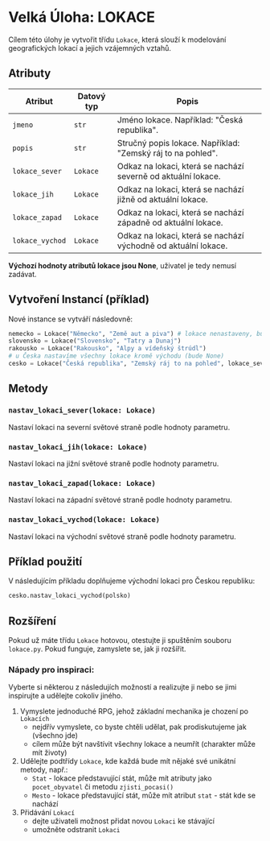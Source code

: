 # Velká Úloha: LOKACE

Cílem této úlohy je vytvořit třídu `Lokace`, která slouží k modelování geografických lokací a jejich vzájemných vztahů.

## Atributy

| Atribut          | Datový typ | Popis                                                                                         |
|------------------|------------|-----------------------------------------------------------------------------------------------|
| `jmeno`          | `str`      | Jméno lokace. Například: "Česká republika".                                                    |
| `popis`          | `str`      | Stručný popis lokace. Například: "Zemský ráj to na pohled".                                    |
| `lokace_sever`   | `Lokace`   | Odkaz na lokaci, která se nachází severně od aktuální lokace.                                 |
| `lokace_jih`     | `Lokace`   | Odkaz na lokaci, která se nachází jižně od aktuální lokace.                                   |
| `lokace_zapad`   | `Lokace`   | Odkaz na lokaci, která se nachází západně od aktuální lokace.                                 |
| `lokace_vychod`  | `Lokace`   | Odkaz na lokaci, která se nachází východně od aktuální lokace.                                |

**Výchozí hodnoty atributů lokace jsou None**, uživatel je tedy nemusí zadávat.

## Vytvoření Instancí (příklad)

Nové instance se vytváří následovně:

```python
nemecko = Lokace("Německo", "Země aut a piva") # lokace nenastaveny, budou None
slovensko = Lokace("Slovensko", "Tatry a Dunaj")
rakousko = Lokace("Rakousko", "Alpy a vídeňský štrúdl")
# u Česka nastavíme všechny lokace kromě východu (bude None)
cesko = Lokace("Česká republika", "Zemský ráj to na pohled", lokace_sever=nemecko, lokace_jih=slovensko, lokace_zapad=rakousko)
```

## Metody

### `nastav_lokaci_sever(lokace: Lokace)`

Nastaví lokaci na severní světové straně podle hodnoty parametru.

### `nastav_lokaci_jih(lokace: Lokace)`

Nastaví lokaci na jižní světové straně podle hodnoty parametru.

### `nastav_lokaci_zapad(lokace: Lokace)`

Nastaví lokaci na západní světové straně podle hodnoty parametru.

### `nastav_lokaci_vychod(lokace: Lokace)`

Nastaví lokaci na východní světové straně podle hodnoty parametru.

## Příklad použití

V následujícím příkladu doplňujeme východní lokaci pro Českou republiku:

```python
cesko.nastav_lokaci_vychod(polsko)
```

## Rozšíření

Pokud už máte třídu `Lokace` hotovou, otestujte ji spuštěním souboru `lokace.py`. Pokud funguje, zamyslete se, jak ji rozšířit.

### Nápady pro inspiraci:

Vyberte si některou z následujích možností a realizujte ji nebo se jimi inspirujte a udělejte cokoliv jiného.

1. Vymyslete jednoduché RPG, jehož základní mechanika je chození po `Lokacích`
   - nejdřív vymyslete, co byste chtěli udělat, pak prodiskutujeme jak (všechno jde)
   - cílem může být navštívit všechny lokace a neumřít (charakter může mít životy)
2. Udělejte podtřídy `Lokace`, kde každá bude mít nějaké své unikátní metody, např.:
    - `Stat` - lokace představující stát, může mít atributy jako `pocet_obyvatel` či metodu `zjisti_pocasi()`
    - `Mesto` - lokace představující stát, může mít atribut `stat` - stát kde se nachází
3. Přidávání `Lokací`
    - dejte uživateli možnost přidat novou `Lokaci` ke stávající 
    - umožněte odstranit `Lokaci`